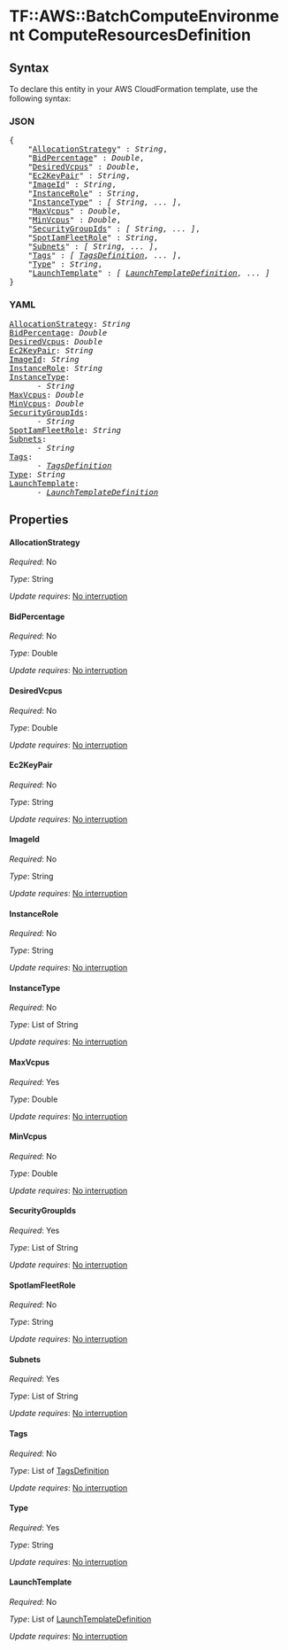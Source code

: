 # TF::AWS::BatchComputeEnvironment ComputeResourcesDefinition

## Syntax

To declare this entity in your AWS CloudFormation template, use the following syntax:

### JSON

<pre>
{
    "<a href="#allocationstrategy" title="AllocationStrategy">AllocationStrategy</a>" : <i>String</i>,
    "<a href="#bidpercentage" title="BidPercentage">BidPercentage</a>" : <i>Double</i>,
    "<a href="#desiredvcpus" title="DesiredVcpus">DesiredVcpus</a>" : <i>Double</i>,
    "<a href="#ec2keypair" title="Ec2KeyPair">Ec2KeyPair</a>" : <i>String</i>,
    "<a href="#imageid" title="ImageId">ImageId</a>" : <i>String</i>,
    "<a href="#instancerole" title="InstanceRole">InstanceRole</a>" : <i>String</i>,
    "<a href="#instancetype" title="InstanceType">InstanceType</a>" : <i>[ String, ... ]</i>,
    "<a href="#maxvcpus" title="MaxVcpus">MaxVcpus</a>" : <i>Double</i>,
    "<a href="#minvcpus" title="MinVcpus">MinVcpus</a>" : <i>Double</i>,
    "<a href="#securitygroupids" title="SecurityGroupIds">SecurityGroupIds</a>" : <i>[ String, ... ]</i>,
    "<a href="#spotiamfleetrole" title="SpotIamFleetRole">SpotIamFleetRole</a>" : <i>String</i>,
    "<a href="#subnets" title="Subnets">Subnets</a>" : <i>[ String, ... ]</i>,
    "<a href="#tags" title="Tags">Tags</a>" : <i>[ <a href="tagsdefinition.md">TagsDefinition</a>, ... ]</i>,
    "<a href="#type" title="Type">Type</a>" : <i>String</i>,
    "<a href="#launchtemplate" title="LaunchTemplate">LaunchTemplate</a>" : <i>[ <a href="launchtemplatedefinition.md">LaunchTemplateDefinition</a>, ... ]</i>
}
</pre>

### YAML

<pre>
<a href="#allocationstrategy" title="AllocationStrategy">AllocationStrategy</a>: <i>String</i>
<a href="#bidpercentage" title="BidPercentage">BidPercentage</a>: <i>Double</i>
<a href="#desiredvcpus" title="DesiredVcpus">DesiredVcpus</a>: <i>Double</i>
<a href="#ec2keypair" title="Ec2KeyPair">Ec2KeyPair</a>: <i>String</i>
<a href="#imageid" title="ImageId">ImageId</a>: <i>String</i>
<a href="#instancerole" title="InstanceRole">InstanceRole</a>: <i>String</i>
<a href="#instancetype" title="InstanceType">InstanceType</a>: <i>
      - String</i>
<a href="#maxvcpus" title="MaxVcpus">MaxVcpus</a>: <i>Double</i>
<a href="#minvcpus" title="MinVcpus">MinVcpus</a>: <i>Double</i>
<a href="#securitygroupids" title="SecurityGroupIds">SecurityGroupIds</a>: <i>
      - String</i>
<a href="#spotiamfleetrole" title="SpotIamFleetRole">SpotIamFleetRole</a>: <i>String</i>
<a href="#subnets" title="Subnets">Subnets</a>: <i>
      - String</i>
<a href="#tags" title="Tags">Tags</a>: <i>
      - <a href="tagsdefinition.md">TagsDefinition</a></i>
<a href="#type" title="Type">Type</a>: <i>String</i>
<a href="#launchtemplate" title="LaunchTemplate">LaunchTemplate</a>: <i>
      - <a href="launchtemplatedefinition.md">LaunchTemplateDefinition</a></i>
</pre>

## Properties

#### AllocationStrategy

_Required_: No

_Type_: String

_Update requires_: [No interruption](https://docs.aws.amazon.com/AWSCloudFormation/latest/UserGuide/using-cfn-updating-stacks-update-behaviors.html#update-no-interrupt)

#### BidPercentage

_Required_: No

_Type_: Double

_Update requires_: [No interruption](https://docs.aws.amazon.com/AWSCloudFormation/latest/UserGuide/using-cfn-updating-stacks-update-behaviors.html#update-no-interrupt)

#### DesiredVcpus

_Required_: No

_Type_: Double

_Update requires_: [No interruption](https://docs.aws.amazon.com/AWSCloudFormation/latest/UserGuide/using-cfn-updating-stacks-update-behaviors.html#update-no-interrupt)

#### Ec2KeyPair

_Required_: No

_Type_: String

_Update requires_: [No interruption](https://docs.aws.amazon.com/AWSCloudFormation/latest/UserGuide/using-cfn-updating-stacks-update-behaviors.html#update-no-interrupt)

#### ImageId

_Required_: No

_Type_: String

_Update requires_: [No interruption](https://docs.aws.amazon.com/AWSCloudFormation/latest/UserGuide/using-cfn-updating-stacks-update-behaviors.html#update-no-interrupt)

#### InstanceRole

_Required_: No

_Type_: String

_Update requires_: [No interruption](https://docs.aws.amazon.com/AWSCloudFormation/latest/UserGuide/using-cfn-updating-stacks-update-behaviors.html#update-no-interrupt)

#### InstanceType

_Required_: No

_Type_: List of String

_Update requires_: [No interruption](https://docs.aws.amazon.com/AWSCloudFormation/latest/UserGuide/using-cfn-updating-stacks-update-behaviors.html#update-no-interrupt)

#### MaxVcpus

_Required_: Yes

_Type_: Double

_Update requires_: [No interruption](https://docs.aws.amazon.com/AWSCloudFormation/latest/UserGuide/using-cfn-updating-stacks-update-behaviors.html#update-no-interrupt)

#### MinVcpus

_Required_: No

_Type_: Double

_Update requires_: [No interruption](https://docs.aws.amazon.com/AWSCloudFormation/latest/UserGuide/using-cfn-updating-stacks-update-behaviors.html#update-no-interrupt)

#### SecurityGroupIds

_Required_: Yes

_Type_: List of String

_Update requires_: [No interruption](https://docs.aws.amazon.com/AWSCloudFormation/latest/UserGuide/using-cfn-updating-stacks-update-behaviors.html#update-no-interrupt)

#### SpotIamFleetRole

_Required_: No

_Type_: String

_Update requires_: [No interruption](https://docs.aws.amazon.com/AWSCloudFormation/latest/UserGuide/using-cfn-updating-stacks-update-behaviors.html#update-no-interrupt)

#### Subnets

_Required_: Yes

_Type_: List of String

_Update requires_: [No interruption](https://docs.aws.amazon.com/AWSCloudFormation/latest/UserGuide/using-cfn-updating-stacks-update-behaviors.html#update-no-interrupt)

#### Tags

_Required_: No

_Type_: List of <a href="tagsdefinition.md">TagsDefinition</a>

_Update requires_: [No interruption](https://docs.aws.amazon.com/AWSCloudFormation/latest/UserGuide/using-cfn-updating-stacks-update-behaviors.html#update-no-interrupt)

#### Type

_Required_: Yes

_Type_: String

_Update requires_: [No interruption](https://docs.aws.amazon.com/AWSCloudFormation/latest/UserGuide/using-cfn-updating-stacks-update-behaviors.html#update-no-interrupt)

#### LaunchTemplate

_Required_: No

_Type_: List of <a href="launchtemplatedefinition.md">LaunchTemplateDefinition</a>

_Update requires_: [No interruption](https://docs.aws.amazon.com/AWSCloudFormation/latest/UserGuide/using-cfn-updating-stacks-update-behaviors.html#update-no-interrupt)

